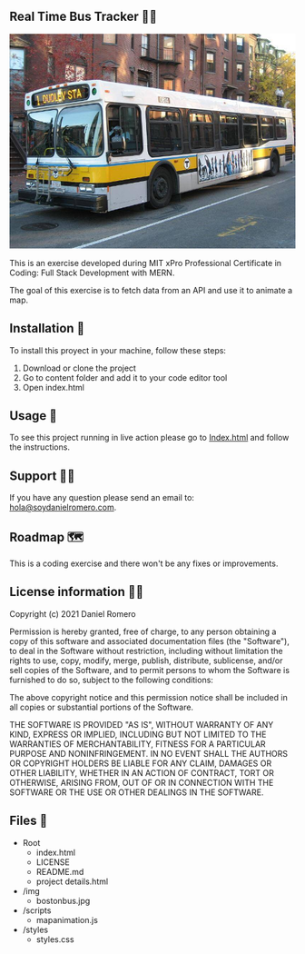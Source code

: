 ## Real Time Bus Tracker 👨‍💻
<img src='./img/bostonbus.jpg'>

This is an exercise developed during MIT xPro Professional Certificate in Coding: Full Stack Development with MERN. 

The goal of this exercise is to fetch data from an API and use it to animate a map.

## Installation 🔧

To install this proyect in your machine, follow these steps:

1. Download or clone the project
2. Go to content folder and add it to your code editor tool
3. Open index.html

## Usage 🚀

To see this project running in live action please go to [Index.html](https://soydanielromero.github.io/assets/projects/4-MIT-AnimatesMapChallenge/index.html) and follow the instructions.

## Support 🦸‍♂️️

If you have any question please send an email to: [hola@soydanielromero.com](mailto:hola@soydanielromero.com).

## Roadmap 🗺

This is a coding exercise and there won't be any fixes or improvements.

## License information 👨‍⚖️

Copyright (c) 2021 Daniel Romero

Permission is hereby granted, free of charge, to any person obtaining a copy
of this software and associated documentation files (the "Software"), to deal
in the Software without restriction, including without limitation the rights
to use, copy, modify, merge, publish, distribute, sublicense, and/or sell
copies of the Software, and to permit persons to whom the Software is
furnished to do so, subject to the following conditions:

The above copyright notice and this permission notice shall be included in all
copies or substantial portions of the Software.

THE SOFTWARE IS PROVIDED "AS IS", WITHOUT WARRANTY OF ANY KIND, EXPRESS OR
IMPLIED, INCLUDING BUT NOT LIMITED TO THE WARRANTIES OF MERCHANTABILITY,
FITNESS FOR A PARTICULAR PURPOSE AND NONINFRINGEMENT. IN NO EVENT SHALL THE
AUTHORS OR COPYRIGHT HOLDERS BE LIABLE FOR ANY CLAIM, DAMAGES OR OTHER
LIABILITY, WHETHER IN AN ACTION OF CONTRACT, TORT OR OTHERWISE, ARISING FROM,
OUT OF OR IN CONNECTION WITH THE SOFTWARE OR THE USE OR OTHER DEALINGS IN THE
SOFTWARE.

## Files 📁

- Root
    - index.html
    - LICENSE
    - README.md
    - project details.html
- /img
    - bostonbus.jpg
- /scripts
    - mapanimation.js
- /styles
    - styles.css
